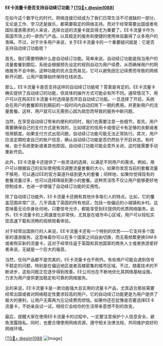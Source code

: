 **EE卡流量卡是否支持自动续订功能？[[TG💪+ @esim1088](https://t.me/s/esim1088)]**

在如今这个数字化的时代，网络连接已经成为了我们日常生活不可或缺的一部分。无论是工作、学习还是娱乐，都需要稳定的网络支持。而对于经常需要出国或者有国际漫游需求的人来说，选择合适的流量卡就显得尤为重要了。EE卡流量卡作为英国市场上的一款热门产品，以其稳定的服务和便捷的使用体验赢得了众多用户的青睐。不过，对于许多用户来说，关于EE卡流量卡的一个重要疑问就是：它是否支持自动续订功能呢？

首先，我们需要明确什么是自动续订功能。简单来说，自动续订功能是指当用户的流量套餐到期后，系统会根据预先设定的规则自动为用户续费，从而确保用户的网络服务不会中断。这种功能的优点显而易见，它可以避免因忘记续费而导致的网络断开问题，让用户能够始终保持在线状态。

那么，EE卡流量卡是否支持这样的自动续订功能呢？答案是肯定的。EE卡流量卡确实提供了自动续订的功能，但具体的操作方式可能会有所不同。通常情况下，用户可以在购买EE卡流量卡时选择是否开启自动续订功能。一旦选择了开启，系统会在用户的套餐即将到期前的一段时间内自动扣除下一期的费用，并更新用户的流量套餐。这样，用户就可以无需担心因为疏忽而导致的服务中断问题。

当然，在享受自动续订带来的便利的同时，我们也需要注意一些细节。首先，用户需要确保自己的支付方式是有效的，比如绑定的信用卡或借记卡有足够的余额或者信用额度。如果支付方式出现问题，自动续订功能可能无法正常执行。其次，用户应该定期检查自己的账户信息，确认自动续订功能是否仍然处于开启状态。有时候，由于系统更新或者其他原因，自动续订功能可能会意外关闭，这时就需要手动重新开启。

此外，EE卡流量卡还提供了一些灵活的选择，以满足不同用户的需求。例如，用户可以根据自己的实际使用情况调整流量套餐的大小。如果你发现当前的套餐流量不够用，可以通过EE的官方渠道升级到更大的套餐；同样地，如果你觉得现有的套餐流量过多，也可以选择降级到更小的套餐。这种灵活性不仅让用户能够更好地控制成本，也进一步增强了自动续订功能的实用性。

除了自动续订功能外，EE卡流量卡还拥有其他许多吸引人的特点。比如，它的覆盖范围非常广泛，几乎涵盖了英国的所有地区，包括一些偏远的小城镇和乡村。这意味着无论你身处何地，只要信号允许，都能享受到EE提供的优质网络服务。此外，EE卡流量卡的上网速度也非常快，尤其是在城市中心区域，用户可以轻松实现高速下载和流畅的视频观看体验。

对于经常出国旅行的人来说，EE卡流量卡还有一个特别的优势——它支持多个国家的漫游服务。这意味着你可以在多个国家之间自由切换，而无需频繁更换SIM卡或者购买新的流量卡。这对于经常往返于英国和其他国家的商务人士或者旅游爱好者来说，无疑是一个巨大的福音。

当然，任何产品都不是完美的，EE卡流量卡也不例外。有些用户可能会遇到信号不稳定的问题，特别是在偏远地区或者高楼密集的城市区域。不过，随着技术的不断进步，这些问题正在逐步得到改善。EE公司也在不断地优化其网络基础设施，力求为用户提供更加稳定和可靠的网络服务。

总的来说，EE卡流量卡是一款功能强大且实用的流量卡产品，尤其适合那些需要经常出国或者对网络稳定性要求较高的用户。它的自动续订功能更是为用户提供了极大的便利，让用户无需再为忘记续费而烦恼。如果你还在犹豫是否要选择EE卡流量卡，不妨亲自试一试，相信它会给你的生活带来意想不到的改变。

最后，提醒大家在使用EE卡流量卡的过程中，一定要注意保护个人信息安全，避免泄露隐私。同时，也要合理使用网络资源，遵守相关法律法规，共同维护良好的网络环境。

[[TG💪+ @esim1088](https://t.me/s/esim1088) ![Image](https://i.postimg.cc/4NQfJmqS/Snipaste-2025-05-13-00-14-12.png)]